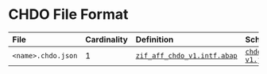 # CHDO File Format

File | Cardinality | Definition | Schema | Example
:--- | :---  | :--- | :--- | :---
`<name>.chdo.json` | 1 | [`zif_aff_chdo_v1.intf.abap`](./type/zif_aff_chdo_v1.intf.abap) | [`chdo-v1.json`](./chdo-v1.json) | [`z_aff_example_chdo.chdo.json`](./examples/z_aff_example_chdo.chdo.json)
